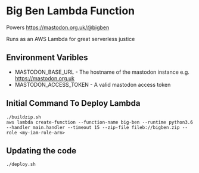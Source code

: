 # Big Ben Lambda Function
Powers https://mastodon.org.uk/@bigben

Runs as an AWS Lambda for great serverless justice

## Environment Varibles

* MASTODON_BASE_URL - The hostname of the mastodon instance e.g. https://mastodon.org.uk
* MASTODON_ACCESS_TOKEN - A valid mastodon access token

## Initial Command To Deploy Lambda
```
./buildzip.sh
aws lambda create-function --function-name big-ben --runtime python3.6 --handler main.handler --timeout 15 --zip-file fileb://bigben.zip --role <my-iam-role-arn>
```

## Updating the code
`./deploy.sh`
